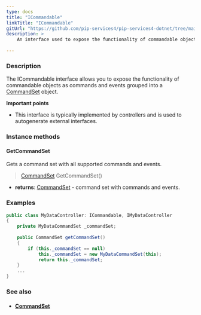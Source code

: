 ```yaml
---
type: docs
title: "ICommandable"
linkTitle: "ICommandable"
gitUrl: "https://github.com/pip-services4/pip-services4-dotnet/tree/main/pip-services4-rpc-dotnet"
description: > 
    An interface used to expose the functionality of commandable objects as commands and events grouped into a [CommandSet](../command_set) object.
    
---
```


### Description

The ICommandable interface allows you to expose the functionality of commandable objects as commands and events grouped into a [CommandSet](../command_set) object.

**Important points**

- This interface is typically implemented by controllers and is used to autogenerate external interfaces. 

### Instance methods

#### GetCommandSet
Gets a command set with all supported commands and events.

> [CommandSet](../command_set) GetCommandSet()

- **returns**: [CommandSet](../command_set) - command set with commands and events.

### Examples

```cs
public class MyDataController: ICommandable, IMyDataController
{
    private MyDataCommandSet _commandSet;
    
    public CommandSet getCommandSet() 
    {
        if (this._commandSet == null)
            this._commandSet = new MyDataCommandSet(this);
            return this._commandSet;
    }
    ...
}

```

### See also
- #### [CommandSet](../command_set)

